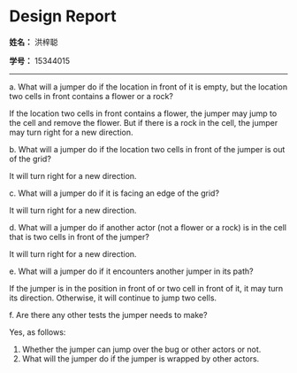 # Design Report

**姓名：** 洪梓聪

**学号：** 15344015

---

a. What will a jumper do if the location in front of it is empty, but the location two cells in front contains a flower or a rock?

If the location two cells in front contains a flower, the jumper may jump to the cell and remove the flower. But if there is a rock in the cell, the jumper may turn right for a new direction.

b. What will a jumper do if the location two cells in front of the jumper is out of the grid?

It will turn right for a new direction.

c. What will a jumper do if it is facing an edge of the grid?

It will turn right for a new direction.

d. What will a jumper do if another actor (not a flower or a rock) is in the cell that is two cells in front of the jumper?

It will turn right for a new direction.

e. What will a jumper do if it encounters another jumper in its path?

If the jumper is in the position in front of or two cell in front of it, it may turn its direction. Otherwise, it will continue to jump two cells.

f. Are there any other tests the jumper needs to make?

Yes, as follows:
1. Whether the jumper can jump over the bug or other actors or not.
2. What will the jumper do if the jumper is wrapped by other actors.